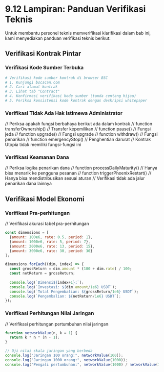 # 9.12 Lampiran: Panduan Verifikasi Teknis

Untuk membantu personel teknis memverifikasi klarifikasi dalam bab ini, kami menyediakan panduan verifikasi teknis berikut:

## Verifikasi Kontrak Pintar

### Verifikasi Kode Sumber Terbuka
```bash
# Verifikasi kode sumber kontrak di browser BSC
# 1. Kunjungi bscscan.com
# 2. Cari alamat kontrak
# 3. Lihat tab "Contract"
# 4. Konfirmasi verifikasi kode sumber (tanda centang hijau)
# 5. Periksa konsistensi kode kontrak dengan deskripsi whitepaper
```

### Verifikasi Tidak Ada Hak Istimewa Administrator
// Periksa apakah fungsi berbahaya berikut ada dalam kontrak
// function transferOwnership() // Transfer kepemilikan
// function pause() // Fungsi jeda
// function upgrade() // Fungsi upgrade
// function withdraw() // Fungsi penarikan
// function emergencyStop() // Penghentian darurat
// Kontrak Utopia tidak memiliki fungsi-fungsi ini

### Verifikasi Keamanan Dana
// Periksa logika penarikan dana
// function processDailyMaturity() // Hanya bisa menarik ke pengguna pesanan
// function triggerPhoenixRestart() // Hanya bisa mendistribusikan sesuai aturan
// Verifikasi tidak ada jalur penarikan dana lainnya

## Verifikasi Model Ekonomi

### Verifikasi Pra-perhitungan
// Verifikasi akurasi tabel pra-perhitungan
```javascript
const dimensions = [
  {amount: 100e6, rate: 0.5, period: 1},
  {amount: 1000e6, rate: 5, period: 7},
  {amount: 2000e6, rate: 13, period: 15},
  {amount: 3000e6, rate: 30, period: 30}
];

dimensions.forEach((dim, index) => {
  const grossReturn = dim.amount * (100 + dim.rate) / 100;
  const netReturn = grossReturn;
  
  console.log(`Dimensi${index+1}:`);
  console.log(`Investasi: ${dim.amount/1e6} USDT`);
  console.log(`Total Pengembalian: ${grossReturn/1e6} USDT`);
  console.log(`Pengembalian: ${netReturn/1e6} USDT`);
});
```

### Verifikasi Perhitungan Nilai Jaringan
// Verifikasi perhitungan pertumbuhan nilai jaringan
```javascript
function networkValue(n, k = 1) {
  return k * n * (n - 1);
}

// Uji nilai skala jaringan yang berbeda
console.log("Jaringan 100 orang:", networkValue(100));
console.log("Jaringan 1000 orang:", networkValue(1000));
console.log("Pengali pertumbuhan:", networkValue(1000) / networkValue(100));
```